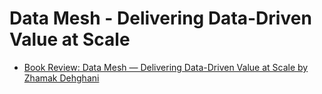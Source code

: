 # Data Mesh - Delivering Data-Driven Value at Scale

- [Book Review: Data Mesh — Delivering Data-Driven Value at Scale by Zhamak Dehghani](https://medium.com/@vbsm72/book-review-data-mesh-delivering-data-driven-value-at-scale-by-zhamak-dehghani-16e4068a4115)
